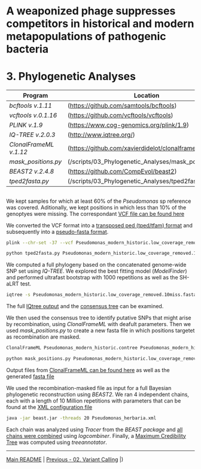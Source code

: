 # A weaponized phage suppresses competitors in historical and modern metapopulations of pathogenic bacteria
# 3. Phylogenetic Analyses

Program                  | Location
------------------------ | ----------------------------
*bcftools v.1.11*        | (https://github.com/samtools/bcftools)
*vcftools v.0.1.16*      | (https://github.com/vcftools/vcftools)
*PLINK v.1.9*            | (https://www.cog-genomics.org/plink/1.9)
*IQ-TREE v.2.0.3*        | (http://www.iqtree.org/)
*ClonalFrameML v.1.12*   | (https://github.com/xavierdidelot/clonalframeml)
*mask_positions.py*      | (/scripts/03_Phylogenetic_Analyses/mask_positions.py)
*BEAST2 v.2.4.8*         | (https://github.com/CompEvol/beast2)
*tped2fasta.py*          | (/scripts/03_Phylogenetic_Analyses/tped2fasta.py)


## 

We kept samples for which at least 60% of the *Pseudomonas* sp reference was covered. Aditionally, we kept positions in which less than 10% of the genoptyes were missing. The correspondant [VCF file can be found here](/data/03_Phylogenetic_Analyses/Pseudomonas_modern_historic.low_coverage_removed.10miss.vcf.gz)

We converted the VCF format into a [transposed ped (tped/tfam) format](/data/03_Phylogenetic_Analyses/Pseudomonas_modern_historic.low_coverage_removed.10miss.tped.gz) and subsequently into a [pseudo-fasta format](/data/03_Phylogenetic_Analyses/Pseudomonas_modern_historic.low_coverage_removed.10miss.fasta.gz).

```bash
plink --chr-set -37 --vcf Pseudomonas_modern_historic.low_coverage_removed.10miss.vcf.gz --recode transpose --out Pseudomonas_modern_historic.low_coverage_removed.10miss

python tped2fasta.py Pseudomonas_modern_historic.low_coverage_removed.10miss > Pseudomonas_modern_historic.low_coverage_removed.10miss.fasta
``` 

We computed a full phylogeny based on the concatenated genome-wide SNP set using *IQ-TREE*. We explored the best fitting model (*ModelFinder*) and performed ultrafast bootstrap with 1000 repetitions as well as the SH-aLRT test.
```bash
iqtree -s Pseudomonas_modern_historic.low_coverage_removed.10miss.fasta --alrt 1000 -B 1000 --prefix Pseudomonas_modern_historic -T 20
```

The full [IQtree output](/data/03_Phylogenetic_Analyses/Pseudomonas_modern_historic.iqtree) and the [consensus tree](/data/03_Phylogenetic_Analyses/Pseudomonas_modern_historic.contree) can be examined.

We then used the consensus tree to identify putative SNPs that might arise by recombination, using *ClonalFrameML* with deafult parameters. Then we used *mask_positions.py* to create a new fasta file in which positions targetet as recombination are masked.
```bash
ClonalFrameML Pseudomonas_modern_historic.contree Pseudomonas_modern_historic.low_coverage_removed.10miss.fasta

python mask_positions.py Pseudomonas_modern_historic.low_coverage_removed.10miss.fasta Pseudomonas_herbaria.CFML.importation_status.txt > Pseudomonas_herbaria.CFML.masked.fasta
```

Output files from [ClonalFrameML can be found here](/data/03_Phylogenetic_Analyses/ClonalFrameML/) as well as the generated [fasta file](/data/03_Phylogenetic_Analyses/Pseudomonas_herbaria.CFML.masked.fasta)

We used the recombination-masked file as input for a full Bayesian phylogenetic reconstruction using *BEAST2*. We ran 4 independent chains, each with a length of 10 Million repetitions with parameters that can be found at the [XML configuration file](/data/03_Phylogenetic_Analyses/BEAST2/Pseudomonas_herbaria.xml)
```bash
java -jar beast.jar -threads 20 Pseudomonas_herbaria.xml
```

Each chain was analyzed using *Tracer* from the *BEAST package* and [all chains were combined](/data/03_Phylogenetic_Analyses/BEAST2/Pseudomonas_herbaria.COMBINED.log.gz) using *logcombiner*. Finally, a [Maximum Credibility Tree](/data/03_Phylogenetic_Analyses/BEAST2/Pseudomonas_herbaria.COMBINED.MC.tree) was computed using *treeannotator*.

---
[Main README](/README.md) | [Previous - 02. Variant Calling](/02_Variant_Calling.md) |)
